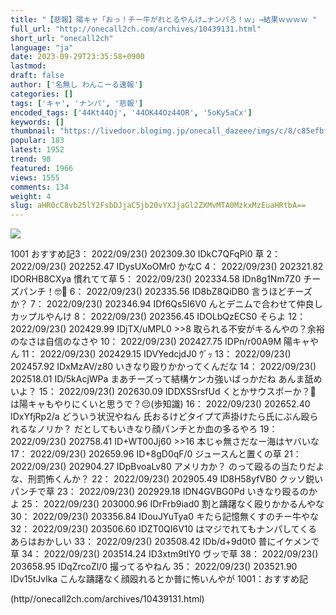 ```yaml
---
title: "【悲報】陽キャ「おっ！チー牛がれとるやんけ…ナンパろ！ｗ」→結果ｗｗｗｗ "
full_url: "http://onecall2ch.com/archives/10439131.html"
short_url: "onecall2ch"
language: "ja"
date: 2023-09-29T23:35:58+0900
lastmod: 
draft: false
author: ['名無し わんこーる速報']
categories: []
tags: ['キャ', 'ナンパ', '悲報']
encoded_tags: ['44Kt44Oj', '44OK44Oz44OR', '5oKy5aCx']
keywords: []
thumbnail: "https://livedoor.blogimg.jp/onecall_dazeee/imgs/c/8/c85efbf1.png"
popular: 183
latest: 1952
trend: 98
featured: 1966
views: 1555
comments: 134
weight: 4
slug: aHR0cC8vb25lY2FsbDJjaC5jb20vYXJjaGl2ZXMvMTA0MzkxMzEuaHRtbA==
---
```


![](https://livedoor.blogimg.jp/onecall_dazeee/imgs/c/8/c85efbf1.png)

 1001 おすすめ記3： 2022/09/23() 202309.30 IDkC7QFqPi0 草 2： 2022/09/23() 202252.47 IDysUXoOMr0 かなC 4： 2022/09/23() 202321.82 IDORHB8CXya 慣れてて草 5： 2022/09/23() 202334.58 IDn8g1Nm7Z0 チーズパンチ！🤓👊 6： 2022/09/23() 202335.56 ID8bZ8QiDB0 言うほどチーズか？ 7： 2022/09/23() 202346.94 IDf6Qs5I6V0 んとデニムで合わせて仲良しカップルやんけ 8： 2022/09/23() 202356.45 IDOLbQzECS0 そらよ 12： 2022/09/23() 202429.99 IDjTX/uMPL0 >>8 取られる不安がキるんやの？余裕のなさは自信のなさや 10： 2022/09/23() 202427.75 IDPn/r00A9M 陽キャやん 11： 2022/09/23() 202429.15 IDVYedcjdJ0 ｳﾞｯ 13： 2022/09/23() 202457.92 IDxMzAV/z80 いきなり殴りかかってくんだな 14： 2022/09/23() 202518.01 ID/5kAcjWPa まあチーズって結構ケンカ強いばっかだね あんま舐めいよ？ 15： 2022/09/23() 202630.09 IDDXSSrsfUd くとかサウスポーか？🤕 は陽キャもやりにくいと思うで？😔(歩知識) 16： 2022/09/23() 202652.40 IDxYfjRp2/a どういう状況やねん 氏おるけどタイプて声掛けたら氏にぶん殴られるなノリか？ だとしてもいきなり顔パンチとか血の多るやろ 19： 2022/09/23() 202758.41 ID+WT00Jj60 >>16 本じゃ無さだなー海はヤバいな 17： 2022/09/23() 202659.96 ID+8gD0qF/0 ジュースんと置くの草 21： 2022/09/23() 202904.27 IDpBvoaLv80 アメリカか？ のって殴るの当たりだよな、刑罰怖くんか？ 22： 2022/09/23() 202905.49 ID8H58yfVB0 クッソ鋭いパンチで草 23： 2022/09/23() 202929.18 IDN4GVBG0Pd いきなり殴るのかよ 25： 2022/09/23() 203000.96 IDrFrb9iad0 割と躊躇なく殴りかかるんやな 30： 2022/09/23() 203356.84 IDouJYuTya0 キたら記憶無くすのチー牛やな 32： 2022/09/23() 203506.60 IDZT0QI6V10 はマジでれてもナンパしてくる あらはおかしい 33： 2022/09/23() 203508.42 IDb/d+9d0t0 普にイケメンで草 34： 2022/09/23() 203514.24 ID3xtm9tIY0 ヴッで草 38： 2022/09/23() 203658.95 IDqZrcoZl/0 撮ってるやねん 35： 2022/09/23() 203521.90 IDv15tJvlka こんな躊躇なく顔殴れるとか普に怖いんやが 1001：おすすめ記

(http//onecall2ch.com/archives/10439131.html)
